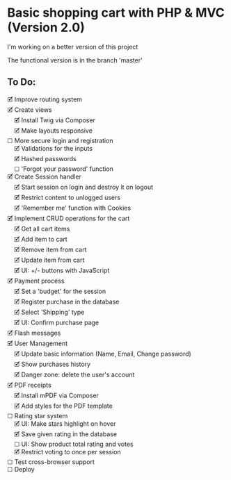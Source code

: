 
# Basic shopping cart with PHP & MVC (Version 2.0)

I'm working on a better version of this project  

The functional version is in the branch 'master'  

## To Do:
🗹 Improve routing system  
🗹 Create views  
&nbsp;&nbsp;&nbsp; 🗹 Install Twig via Composer  
&nbsp;&nbsp;&nbsp; 🗹 Make layouts responsive  
☐ More secure login and registration  
&nbsp;&nbsp;&nbsp; 🗹 Validations for the inputs  
&nbsp;&nbsp;&nbsp; 🗹 Hashed passwords  
&nbsp;&nbsp;&nbsp; ☐ 'Forgot your password' function  
🗹 Create Session handler  
&nbsp;&nbsp;&nbsp; 🗹 Start session on login and destroy it on logout  
&nbsp;&nbsp;&nbsp; 🗹 Restrict content to unlogged users  
&nbsp;&nbsp;&nbsp; 🗹 'Remember me' function with Cookies  
🗹 Implement CRUD operations for the cart  
&nbsp;&nbsp;&nbsp; 🗹 Get all cart items  
&nbsp;&nbsp;&nbsp; 🗹 Add item to cart  
&nbsp;&nbsp;&nbsp; 🗹 Remove item from cart  
&nbsp;&nbsp;&nbsp; 🗹 Update item from cart  
&nbsp;&nbsp;&nbsp; 🗹 UI: +/- buttons with JavaScript  
🗹 Payment process  
&nbsp;&nbsp;&nbsp; 🗹 Set a 'budget' for the session  
&nbsp;&nbsp;&nbsp; 🗹 Register purchase in the database  
&nbsp;&nbsp;&nbsp; 🗹 Select 'Shipping' type  
&nbsp;&nbsp;&nbsp; 🗹 UI: Confirm purchase page  
🗹 Flash messages  
🗹 User Management  
&nbsp;&nbsp;&nbsp; 🗹 Update basic information (Name, Email, Change password)  
&nbsp;&nbsp;&nbsp; 🗹 Show purchases history  
&nbsp;&nbsp;&nbsp; 🗹 Danger zone: delete the user's account  
🗹 PDF receipts  
&nbsp;&nbsp;&nbsp; 🗹 Install mPDF via Composer  
&nbsp;&nbsp;&nbsp; 🗹 Add styles for the PDF template  
☐ Rating star system  
&nbsp;&nbsp;&nbsp; 🗹 UI: Make stars highlight on hover  
&nbsp;&nbsp;&nbsp; 🗹 Save given rating in the database  
&nbsp;&nbsp;&nbsp; ☐ UI: Show product total rating and votes  
&nbsp;&nbsp;&nbsp; 🗹 Restrict voting to once per session  
☐ Test cross-browser support  
☐ Deploy  